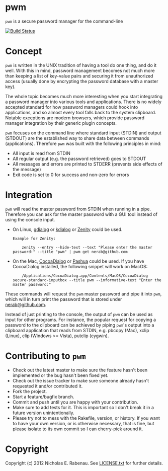 pwm
===

`pwm` is a secure password manager for the command-line

[![Build Status](https://secure.travis-ci.org/nerab/pwm.png?branch=master)](http://travis-ci.org/nerab/pwm)

Concept
=======
`pwm` is written in the UNIX tradition of having a tool do one thing, and do it well. With this in mind, password management becomes not much more than keeping a list of key-value pairs and securing it from unauthorized access (usually done by encrypting the password database with a master key).

The whole topic becomes much more interesting when you start integrating a password manager into various tools and applications. There is no widely accepted standard for how password managers could hook into applications, and so almost every tool falls back to the system clipboard. Notable exceptions are modern browsers, which provide password manager integration by their generic plugin concepts.

`pwm` focuses on the command line where standard input (STDIN) and output (STDOUT) are the established way to share data between commands (applications). Therefore `pwm` was built with the following principles in mind:

  * All input is read from STDIN
  * All regular output (e.g. the password retrieved) goes to STDOUT
  * All messages and errors are printed to STDERR  (prevents side effects of the message)
  * Exit code is set to 0 for success and non-zero for errors

Integration
===========
`pwm` will read the master password from STDIN when running in a pipe. Therefore you can ask for the master password with a GUI tool instead of using the console input.

* On Linux, [gdialog](http://linux.about.com/library/cmd/blcmdl1_gdialog.htm) or [kdialog](http://techbase.kde.org/Development/Tutorials/Shell_Scripting_with_KDE_Dialogs#Example_1:_Password_Dialog) or [Zenity](http://live.gnome.org/Zenity) could be used.

      Example for Zenity:

          zenity --entry --hide-text --text "Please enter the master password:" --title "pwm" | pwm get nerab@github.com

* On the Mac, [CocoaDialog](http://mstratman.github.com/cocoadialog/) or [Pashua](http://www.bluem.net/en/mac/pashua/) could be used. If you have CocoaDialog installed, the following snippet will work on MacOS:

          /Applications/CocoaDialog.app/Contents/MacOS/CocoaDialog secure-standard-inputbox --title pwm --informative-text "Enter the master password:"

These commands will request the `pwm` master password and pipe it into `pwm`, which will in turn print the password that is stored under nerab@github.com.

Instead of just printing to the console, the output of `pwm` can be used as input for other programs. For instance, the popular request for copying a password to the clipboard can be achieved by piping `pwm`'s output into a clipboard application that reads from STDIN, e.g. pbcopy (Mac), xclip (Linux), clip (Windows >= Vista), putclip (cygwin).


Contributing to `pwm`
===================

* Check out the latest master to make sure the feature hasn't been implemented or the bug hasn't been fixed yet.
* Check out the issue tracker to make sure someone already hasn't requested it and/or contributed it.
* Fork the project.
* Start a feature/bugfix branch.
* Commit and push until you are happy with your contribution.
* Make sure to add tests for it. This is important so I don't break it in a future version unintentionally.
* Please try not to mess with the Rakefile, version, or history. If you want to have your own version, or is otherwise necessary, that is fine, but please isolate to its own commit so I can cherry-pick around it.

Copyright
=========
Copyright (c) 2012 Nicholas E. Rabenau. See [LICENSE.txt](https://raw.github.com/nerab/pwm/master/LICENSE.txt) for further details.
